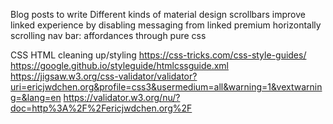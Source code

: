 Blog posts to write
Different kinds of material design scrollbars
improve linked experience by disabling messaging from linked premium
horizontally scrolling nav bar: affordances through pure css


CSS HTML cleaning up/styling
https://css-tricks.com/css-style-guides/
https://google.github.io/styleguide/htmlcssguide.xml
https://jigsaw.w3.org/css-validator/validator?uri=ericjwdchen.org&profile=css3&usermedium=all&warning=1&vextwarning=&lang=en
https://validator.w3.org/nu/?doc=http%3A%2F%2Fericjwdchen.org%2F
